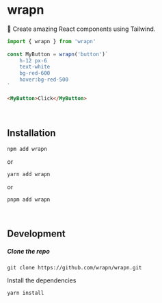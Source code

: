 # wrapn
🚄 Create amazing React components using Tailwind.

```jsx
import { wrapn } from 'wrapn'
  
const MyButton = wrapn('button')`
    h-12 px-6
    text-white
    bg-red-600
    hover:bg-red-500
`
```
```html
<MyButton>Click</MyButton>
```

<br/>

## Installation
```
npm add wrapn
```
or
```
yarn add wrapn
```
or
```
pnpm add wrapn
```

<br/>

## Development
##### Clone the repo
```
git clone https://github.com/wrapn/wrapn.git
```
Install the dependencies
```
yarn install
```

<br/>